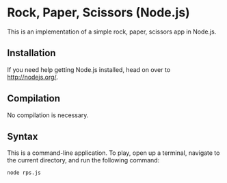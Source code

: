 # Rock, Paper, Scissors (Node.js)

This is an implementation of a simple rock, paper, scissors app in Node.js.

## Installation

If you need help getting Node.js installed, head on over to http://nodejs.org/.

## Compilation

No compilation is necessary.

## Syntax

This is a command-line application. To play, open up a terminal, navigate to
the current directory, and run the following command:

```
node rps.js
```

